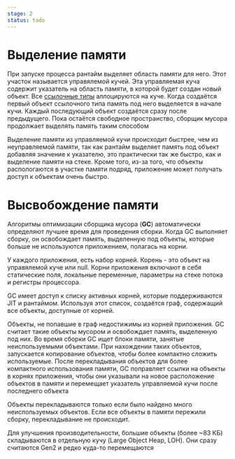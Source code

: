 ```yaml
---
stage: 2
status: todo
---
```

# Выделение памяти

При запуске процесса рантайм выделяет область памяти для него. Этот участок называется управялемой кучей. Эта управляемая куча содержит указатель на область памяти, в которой будет создан новый объект. Все [ссылочные типы](Reference%20типы) аллоцируются на куче. Когда создаётся первый объект ссылочного типа память под него выделяется в начале кучи. Каждый последующий объект создаётся сразу после предыдущего. Пока остаётся свободное пространство, сборщик мусора продолжает выделять память таким способом

Выделение памяти из управляемой кучи происходит быстрее, чем из неуправляемой памяти, так как рантайм выделяет память под объект добавляя значение к указателю, это практически так же быстро, как и выделение памяти на стеке. Кроме того, из-за того, что объекты распологаются в участке памяти подряд, приложение может получать доступ к объектам очень быстро.

# Высвобождение памяти

Алгоритмы оптимизации сборщика мусора (**GC**) автоматически определяют лучшее время для проведения сборки. Когда GC выполняет сборку, он освобождает память, выделенную под объекты, которые больше не используются приложением, полагась на корни.

У каждого приложения, есть набор корней. Корень - это объект на управялемой куче или null. Корни приложения включают в себя статические поля, локальные переменные, параметры на стеке потока и регистры процессора.

GC имеет доступ к списку активных корней, которые поддерживаются JIT и рантаймом. Используя этот список, создаётся граф, содержащий все объекты, доступные от корней.

Объекты, не попавшие в граф недостижимы из корней приложения. GC считает такие объекты мусором и освобождает память, выделенную под них. Во время сборки GC ищет блоки памяти, занятые неиспользуемыми объектами. При нахождении таких объектов, запускается копирование объектов, чтобы более компактно сложить используемые. После перекладывания объектов для более компактного использования памяти, GC поправляет ссылки на объекты в корнях приложения, чтобы они указывали на новое расположение объектов в памяти и перемещает указатель управляемой кучи после последнего объекта

Объекты перекладываются только если было найдено много неиспользуемых объектов. Если все объекты в памяти пережили сборку, перекладывание не происходит.

Для улучшения производительности, большие объекты (более ~83 КБ) складываются в отдельную кучу (Large Object Heap, LOH). Они сразу считаются Gen2 и редко куда-то перемещаются
